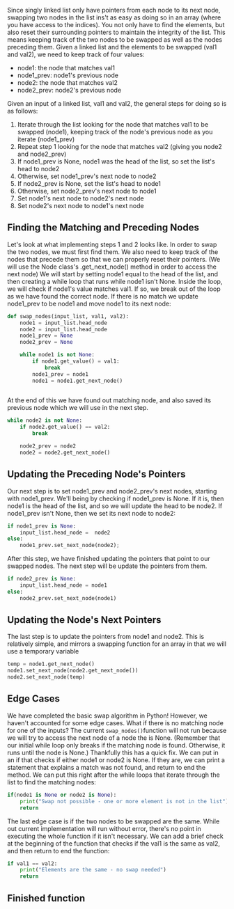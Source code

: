 Since singly linked list only have pointers from each node to its next node, swapping two nodes in the list ins't as easy as doing so in an array (where you have access to the indices). You not only have to find the elements, but also reset their surrounding pointers to maintain the integrity of the list. This means keeping track of the two nodes to be swapped as well as the nodes preceding them.
Given a linked list and the elements to be swapped (val1 and val2), we need to keep track of four values:
- node1: the node that matches val1
- node1_prev: node1's previous node
- node2: the node that matches val2
- node2_prev: node2's previous node

Given an input of a linked list, val1 and val2, the general steps for doing so is as follows:
1. Iterate through the list looking for the node that matches val1 to be swapped (node1), keeping track of the node's previous node as you iterate (node1_prev)
2. Repeat step 1 looking for the node that matches val2 (giving you node2 and node2_prev)
3. If node1_prev is None, node1 was the head of the list, so set the list's head to node2
4. Otherwise, set node1_prev's next node to node2
5. If node2_prev is None, set the list's head to node1
6. Otherwise, set node2_prev's next node to node1
7. Set node1's next node to node2's next node
8. Set node2's next node to node1's next node

## Finding the Matching and Preceding Nodes

Let's look at what implementing steps 1 and 2 looks like. In order to swap the two nodes, we must first find them. We also need to keep track of the nodes that precede them so that we can properly reset their pointers. (We will use the Node class's .get_next_node() method in order to access the next node)
We will start by setting node1 equal to the head of the list, and then creating a while loop that runs while node1 isn't None. Inside the loop, we will check if node1's value matches val1. If so, we break out of the loop as we have found the correct node. If there is no match we update node1_prev to be node1 and move node1 to its next node:
```Python
def swap_nodes(input_list, val1, val2):
	node1 = input_list.head_node
	node2 = input_list.head_node
	node1_prev = None
	node2_prev = None

	while node1 is not None:
		if node1.get_value() = val1:
			break
		node1_prev = node1
		node1 = node1.get_next_node()
		
```
At the end of this we have found out matching node, and also saved its previous node which we will use in the next step.

```Python
while node2 is not None:
	if node2.get_value() == val2:
		break

	node2_prev = node2
	node2 = node2.get_next_node()
```
## Updating the Preceding Node's Pointers

Our next step is to set node1_prev and node2_prev's next nodes, starting with node1_prev. We'll being by checking if node1_prev is None. If it is, then node1 is the head of the list, and so we will update the head to be node2. If node1_prev isn't None, then we set its next node to node2:

```Python
if node1_prev is None:
	input_list.head_node =  node2
else:
	node1_prev.set_next_node(node2);
```

After this step, we have finished updating the pointers that point to our swapped nodes. The next step will be update the pointers from them.

```Python
if node2_prev is None:
	input_list.head_node = node1
else:
	node2_prev.set_next_node(node1)
```

## Updating the Node's Next Pointers

The last step is to update the pointers from node1 and node2. This is relatively simple, and mirrors a swapping function for an array in that we will use a temporary variable

```Python
temp = node1.get_next_node()
node1.set_next_node(node2.get_next_node())
node2.set_next_node(temp)
```

## Edge Cases
We have completed the basic swap algorithm in Python! However, we haven't accounted for some edge cases. What if there is no matching node for one of the inputs? The current `swap_nodes()`function will not run because we will try to access the next node of a node the is None. (Remember that our initial while loop only breaks if the matching node is found. Otherwise, it runs until the node is None.)
Thankfully this has a quick fix. We can put in an if that checks if either node1 or node2 is None. If they are, we can print a statement that explains a match was not found, and return to end the method. We can put this right after the while loops that iterate through the list to find the matching nodes:
```Python
if(node1 is None or node2 is None):
	print("Swap not possible - one or more element is not in the list")
	return
```
The last edge case is if the two nodes to be swapped are the same. While out current implementation will run without error, there's no point in executing the whole function if it isn't necessary. We can add a brief check at the beginning of the function that checks if the val1 is the same as val2, and then return to end the function:
```Python
if val1 == val2:
	print("Elements are the same - no swap needed")
	return
```

## Finished function




